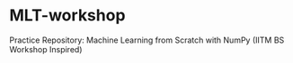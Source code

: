 # MLT-workshop
Practice Repository: Machine Learning from Scratch with NumPy (IITM BS Workshop Inspired)
